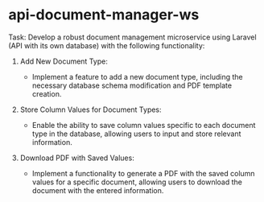 # api-document-manager-ws
Task: Develop a robust document management microservice using Laravel (API with its own database) with the following functionality:

1. Add New Document Type:
    - Implement a feature to add a new document type, including the necessary database schema modification and PDF template creation.

2. Store Column Values for Document Types:
    - Enable the ability to save column values specific to each document type in the database, allowing users to input and store relevant information.

3. Download PDF with Saved Values:
    - Implement a functionality to generate a PDF with the saved column values for a specific document, allowing users to download the document with the entered information.